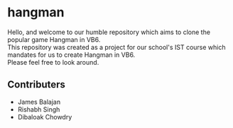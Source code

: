 # hangman
Hello, and welcome to our humble repository which aims to clone the popular game Hangman in VB6.<br>
This repository was created as a project for our school's IST course which mandates for us to create Hangman in VB6.<br>
Please feel free to look around.<br>

## Contributers
* James Balajan
* Rishabh Singh
* Dibaloak Chowdry
